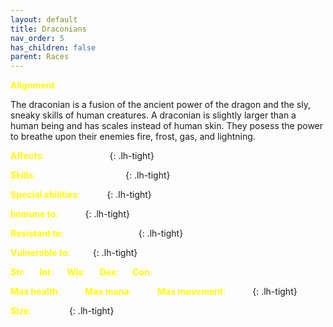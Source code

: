 ```yaml
---
layout: default
title: Draconians
nav_order: 5
has_children: false
parent: Races
---
```


<span style="color: yellow">**Alignment**:</span> <span style="color: white">Pious


The draconian is a fusion of the ancient power of the dragon and the sly, sneaky skills of human creatures. A draconian is slightly larger than a human being and has scales instead of human skin. They posess the power to breathe upon their enemies fire, frost, gas, and lightning.


<span style="color: yellow">**Affects**:</span> <span style="color: white">flying, infrared</span>
{: .lh-tight}

<span style="color: yellow">**Skills**:</span> <span style="color: white">breathe, fast healing</span>
{: .lh-tight}

<span style="color: yellow">**Special abilities**:</span> <span style="color: white">None</span>
{: .lh-tight}

<span style="color: yellow">**Immune to**:</span> <span style="color: white">None</span>
{: .lh-tight}

<span style="color: yellow">**Resistant to**:</span> <span style="color: white">fire, bash, charm</span>
{: .lh-tight}

<span style="color: yellow">**Vulnerable to**:</span> <span style="color: white">cold</span>
{: .lh-tight}

<span style="color: yellow">**Str**:</span> <span style="color: white">21</span> <span style="color: yellow">**Int**:</span> <span style="color: white">18</span> <span style="color: yellow">**Wis**:</span> <span style="color: white">18</span> <span style="color: yellow">**Dex**:</span> <span style="color: white">18</span> <span style="color: yellow">**Con**:</span> <span style="color: white">21 
{: .lh-tight}

<span style="color: yellow">**Max health**:</span> <span style="color: white">3150</span> <span style="color: yellow">**Max mana**:</span> <span style="color: white">2750</span> <span style="color: yellow">**Max movement**:</span> <span style="color: white">3000</span>
{: .lh-tight}

<span style="color: yellow">**Size**:</span> <span style="color: white">medium</span>
{: .lh-tight}